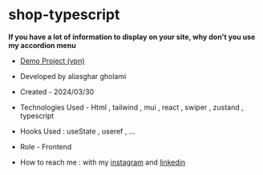 # shop-typescript

**If you have a lot of information to display on your site, why don't you use my accordion menu**


- [Demo Project (vpn)](https://shop-typescript-topaz.vercel.app/)

- Developed by aliasghar gholami

- Created - 2024/03/30

- Technologies Used - Html , tailwind , mui , react , swiper , zustand , typescript

- Hooks Used : useState , useref , ...

- Role - Frontend

- How to reach me : with my [instagram](https://www.instagram.com/aliasghar.gholami_dev) and [linkedin](https://www.linkedin.com/in/aliasghar-gholami-a1229a290)
